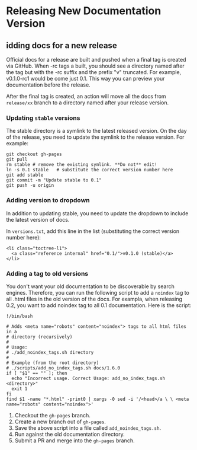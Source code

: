 # Releasing New Documentation Version

## idding docs for a new release

Official docs for a release are built and pushed when a final tag
is created via GitHub. When -rc tags a built, you should see a directory
named after the tag but with the -rc suffix and the prefix "v"
truncated. For example, v0.1.0-rc1 would be come just 0.1. This way
you can preview your documentation before the release.

After the final tag is created, an action will move all the docs from
`release/xx` branch to a directory named after your release version.

### Updating `stable` versions

The stable directory is a symlink to the latest released version.
On the day of the release, you need to update the symlink to the
release version. For example:

```
git checkout gh-pages
git pull
rm stable # remove the existing symlink. **Do not** edit!
ln -s 0.1 stable   # substitute the correct version number here
git add stable
git commit -m "Update stable to 0.1"
git push -u origin
```

### Adding version to dropdown

In addition to updating stable, you need to update the dropdown to include
the latest version of docs.

In `versions.txt`, add this line in the list
(substituting the correct version number here):

```
<li class="toctree-l1">
  <a class="reference internal" href="0.1/">v0.1.0 (stable)</a>
</li>
```

### Adding a <noindex> tag to old versions

You don't want your old documentation to be discoverable by search
engines. Therefore, you can run the following script to add a 
`noindex` tag to all .html files in the old version of the docs.
For exampla, when releasing 0.2, you want to add noindex tag to all
0.1 documentation. Here is the script:

```
!/bin/bash

# Adds <meta name="robots" content="noindex"> tags to all html files in a
# directory (recursively)
#
# Usage:
# ./add_noindex_tags.sh directory
#
# Example (from the root directory)
# ./scripts/add_no_index_tags.sh docs/1.6.0
if [ "$1" == "" ]; then
  echo "Incorrect usage. Correct Usage: add_no_index_tags.sh <directory>"
  exit 1
fi
find $1 -name "*.html" -print0 | xargs -0 sed -i '/<head>/a \ \ <meta name="robots" content="noindex">'
```

1. Checkout the `gh-pages` branch.
1. Create a new branch out of `gh-pages`.
1. Save the above script into a file called `add_noindex_tags.sh`.
1. Run against the old documentation directory.
1. Submit a PR and merge into the `gh-pages` branch.
